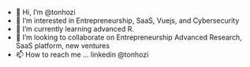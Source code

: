 - 👋 Hi, I’m @tonhozi
- 👀 I’m interested in Entrepreneurship, SaaS, Vuejs, and Cybersecurity
- 🌱 I’m currently learning advanced R.
- 💞️ I’m looking to collaborate on Entrepreneurship Advanced Research, SaaS platform, new ventures
- 📫 How to reach me ... linkedin @tonhozi

<!---
tonhozi/tonhozi is a ✨ special ✨ repository because its `README.md` (this file) appears on your GitHub profile.
You can click the Preview link to take a look at your changes.
--->
